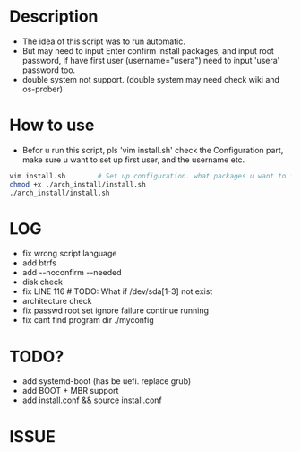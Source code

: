 # Description
  - The idea of this script was to run automatic. 
  - But may need to input Enter confirm install packages, and input root password, if have first user (username="usera") need to input 'usera' password too.
  - double system not support. (double system may need check wiki and os-prober)

# How to use
  * Befor u run this script, pls 'vim install.sh' check the Configuration part, make sure u want to set up first user, and the username etc.
  
  ```bash
  vim install.sh        # Set up configuration. what packages u want to install as u like, etc.
  chmod +x ./arch_install/install.sh
  ./arch_install/install.sh
  ```

# LOG
  - fix wrong script language
  - add btrfs
  - add --noconfirm --needed
  - disk check
  - fix LINE 116 # TODO: What if /dev/sda[1-3] not exist
  - architecture check
  - fix passwd root set ignore failure continue running
  - fix cant find program dir ./myconfig

# TODO?
  - add systemd-boot (has be uefi. replace grub)
  - add BOOT + MBR support
  - add install.conf && source install.conf
  
# ISSUE
  